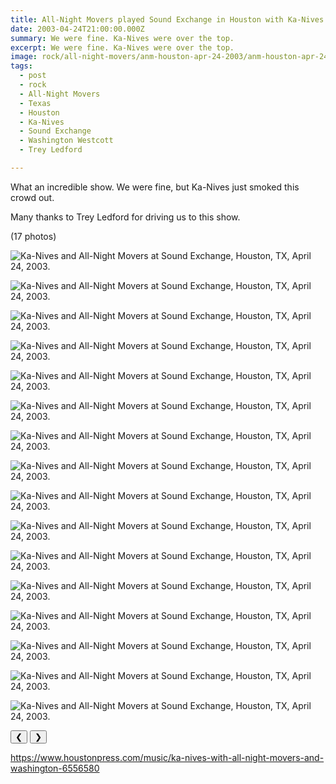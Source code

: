 ```yaml
---
title: All-Night Movers played Sound Exchange in Houston with Ka-Nives.
date: 2003-04-24T21:00:00.000Z
summary: We were fine. Ka-Nives were over the top.
excerpt: We were fine. Ka-Nives were over the top.
image: rock/all-night-movers/anm-houston-apr-24-2003/anm-houston-apr-24-2003-01.jpg 
tags:
  - post
  - rock
  - All-Night Movers
  - Texas
  - Houston
  - Ka-Nives
  - Sound Exchange
  - Washington Westcott
  - Trey Ledford

---
```


What an incredible show. We were fine, but Ka-Nives just smoked this crowd out. 

Many thanks to Trey Ledford for driving us to this show.

(17 photos)

<div id="viewport">

![Ka-Nives and All-Night Movers at Sound Exchange, Houston, TX, April 24, 2003.](/static/img/rock/all-night-movers/anm-houston-apr-24-2003/anm-houston-apr-24-2003-01.jpg "Ka-Nives and All-Night Movers at Sound Exchange, Houston, TX, April 24, 2003.")

![Ka-Nives and All-Night Movers at Sound Exchange, Houston, TX, April 24, 2003.](/static/img/rock/all-night-movers/anm-houston-apr-24-2003/anm-houston-apr-24-2003-02.jpg "Ka-Nives and All-Night Movers at Sound Exchange, Houston, TX, April 24, 2003.")

![Ka-Nives and All-Night Movers at Sound Exchange, Houston, TX, April 24, 2003.](/static/img/rock/all-night-movers/anm-houston-apr-24-2003/anm-houston-apr-24-2003-03.jpg "Ka-Nives and All-Night Movers at Sound Exchange, Houston, TX, April 24, 2003.")

![Ka-Nives and All-Night Movers at Sound Exchange, Houston, TX, April 24, 2003.](/static/img/rock/all-night-movers/anm-houston-apr-24-2003/anm-houston-apr-24-2003-04.jpg "Ka-Nives and All-Night Movers at Sound Exchange, Houston, TX, April 24, 2003.")

![Ka-Nives and All-Night Movers at Sound Exchange, Houston, TX, April 24, 2003.](/static/img/rock/all-night-movers/anm-houston-apr-24-2003/anm-houston-apr-24-2003-05.jpg "Ka-Nives and All-Night Movers at Sound Exchange, Houston, TX, April 24, 2003.")

![Ka-Nives and All-Night Movers at Sound Exchange, Houston, TX, April 24, 2003.](/static/img/rock/all-night-movers/anm-houston-apr-24-2003/anm-houston-apr-24-2003-06.jpg "Ka-Nives and All-Night Movers at Sound Exchange, Houston, TX, April 24, 2003.")

![Ka-Nives and All-Night Movers at Sound Exchange, Houston, TX, April 24, 2003.](/static/img/rock/all-night-movers/anm-houston-apr-24-2003/anm-houston-apr-24-2003-07.jpg "Ka-Nives and All-Night Movers at Sound Exchange, Houston, TX, April 24, 2003.")

![Ka-Nives and All-Night Movers at Sound Exchange, Houston, TX, April 24, 2003.](/static/img/rock/all-night-movers/anm-houston-apr-24-2003/anm-houston-apr-24-2003-08.jpg "Ka-Nives and All-Night Movers at Sound Exchange, Houston, TX, April 24, 2003.")

![Ka-Nives and All-Night Movers at Sound Exchange, Houston, TX, April 24, 2003.](/static/img/rock/all-night-movers/anm-houston-apr-24-2003/anm-houston-apr-24-2003-09.jpg "Ka-Nives and All-Night Movers at Sound Exchange, Houston, TX, April 24, 2003.")

![Ka-Nives and All-Night Movers at Sound Exchange, Houston, TX, April 24, 2003.](/static/img/rock/all-night-movers/anm-houston-apr-24-2003/anm-houston-apr-24-2003-10.jpg "Ka-Nives and All-Night Movers at Sound Exchange, Houston, TX, April 24, 2003.")

![Ka-Nives and All-Night Movers at Sound Exchange, Houston, TX, April 24, 2003.](/static/img/rock/all-night-movers/anm-houston-apr-24-2003/anm-houston-apr-24-2003-11.jpg "Ka-Nives and All-Night Movers at Sound Exchange, Houston, TX, April 24, 2003.")

![Ka-Nives and All-Night Movers at Sound Exchange, Houston, TX, April 24, 2003.](/static/img/rock/all-night-movers/anm-houston-apr-24-2003/anm-houston-apr-24-2003-12.jpg "Ka-Nives and All-Night Movers at Sound Exchange, Houston, TX, April 24, 2003.")

![Ka-Nives and All-Night Movers at Sound Exchange, Houston, TX, April 24, 2003.](/static/img/rock/all-night-movers/anm-houston-apr-24-2003/anm-houston-apr-24-2003-13.jpg "Ka-Nives and All-Night Movers at Sound Exchange, Houston, TX, April 24, 2003.")

![Ka-Nives and All-Night Movers at Sound Exchange, Houston, TX, April 24, 2003.](/static/img/rock/all-night-movers/anm-houston-apr-24-2003/anm-houston-apr-24-2003-14.jpg "Ka-Nives and All-Night Movers at Sound Exchange, Houston, TX, April 24, 2003.")

![Ka-Nives and All-Night Movers at Sound Exchange, Houston, TX, April 24, 2003.](/static/img/rock/all-night-movers/anm-houston-apr-24-2003/anm-houston-apr-24-2003-15.jpg "Ka-Nives and All-Night Movers at Sound Exchange, Houston, TX, April 24, 2003.")

![Ka-Nives and All-Night Movers at Sound Exchange, Houston, TX, April 24, 2003.](/static/img/rock/all-night-movers/anm-houston-apr-24-2003/anm-houston-apr-24-2003-16.jpg "Ka-Nives and All-Night Movers at Sound Exchange, Houston, TX, April 24, 2003.")


</div>
<div class="flex row-reverse space-between">
  <div id="caption"></div>
  <div class="prevnext-container">
    <button id="buttonPrevious">&#10094;</button>
    <button id="buttonNext">&#10095;</button>
  </div>
</div>



https://www.houstonpress.com/music/ka-nives-with-all-night-movers-and-washington-6556580